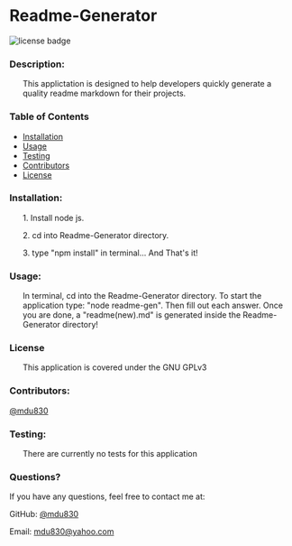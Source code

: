 
# Readme-Generator

![license badge](https://img.shields.io/github/license/mdu830/Readme-Generator?color=green)

### Description: 

<ul>
    This applictation is designed to help developers quickly generate a quality readme markdown for their projects.
</ul>

### Table of Contents
* [Installation](#installation)
* [Usage](#usage)
* [Testing](#testing)
* [Contributors](#contributors)
* [License](#License)
    
### Installation:
<ul>
    1. Install node js.
</ul>
<ul>
    2. cd into Readme-Generator directory.
</ul>
<ul>
    3. type "npm install" in terminal... And That's it!
</ul>

### Usage:
<ul>
    In terminal, cd into the Readme-Generator directory. To start the application type: "node readme-gen". Then fill out each answer. Once you are done, a "readme(new).md" is generated inside the Readme-Generator directory!
</ul>

### License
<ul>
    This application is covered under the GNU GPLv3
</ul>

### Contributors:

[@mdu830](https://api.github.com/users/mdu830)

### Testing:
<ul>
    There are currently no tests for this application
</ul>

### Questions?

If you have any questions, feel free to contact me at:

GitHub: [@mdu830](https://api.github.com/users/mdu830)

Email: mdu830@yahoo.com
